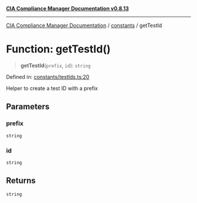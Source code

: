[**CIA Compliance Manager Documentation v0.8.13**](../../README.md)

***

[CIA Compliance Manager Documentation](../../modules.md) / [constants](../README.md) / getTestId

# Function: getTestId()

> **getTestId**(`prefix`, `id`): `string`

Defined in: [constants/testIds.ts:20](https://github.com/Hack23/cia-compliance-manager/blob/2f6ce8651c6fa9a0d9c8860576f0ee67ef038efd/src/constants/testIds.ts#L20)

Helper to create a test ID with a prefix

## Parameters

### prefix

`string`

### id

`string`

## Returns

`string`
